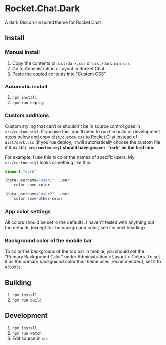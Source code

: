 # Rocket.Chat.Dark
A dark Discord-inspired theme for Rocket.Chat

## Install

### Manual install
1. Copy the contents of `dist/dark.css` or `dist/dark.min.css`
2. Go to Administration > Layout in Rocket.Chat
3. Paste the copied contents into "Custom CSS"

### Automatic install
1. `npm install`
2. `npm run deploy`

### Custom additions
Custom styling that can't or shouldn't be in source control goes in
`src/custom.styl`. If you use this, you'll need to run the build or development
steps below and copy `dist/custom.css` to Rocket.Chat instead of `dist/dark.css`
(if you run deploy, it will automatically choose the custom file if it exists).
**`src/custom.styl` should have `@import "dark"` as the first line.**

For example, I use this to color the names of specific users. My
`src/custom.styl` looks something like this:

```css
@import "dark"

[data-username="user1"] .user
	color some-color

[data-username="user2"] .user
	color some-other-color
```

### App color settings
All colors should be set to the defaults. I haven't tested with anything but
the defaults (except for the background color; see the next heading).

### Background color of the mobile bar
To color the background of the top bar in mobile, you should set the "Primary
Background Color" under Administration > Layout > Colors. To set it as the primary
background color this theme uses (recommended), set it to `#36393e`.

## Building
1. `npm install`
2. `npm run build`

## Development
1. `npm install`
2. `npm run watch`
3. Edit source in `src`
